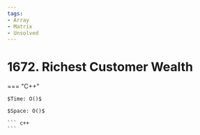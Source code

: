 ```yaml
---
tags:
- Array
- Matrix
- Unsolved
---
```



# 1672. Richest Customer Wealth

=== "C++"

    $Time: O()$

    $Space: O()$

    ``` c++
    ```